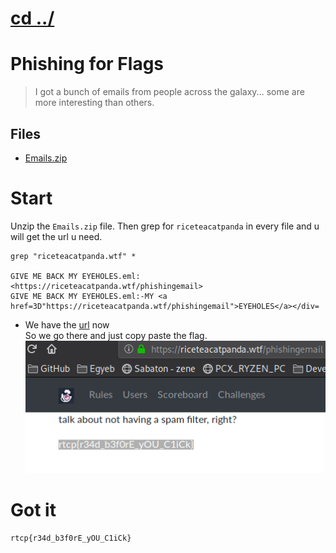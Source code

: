 # [cd ../](../../index.md)
# Phishing for Flags

> I got a bunch of emails from people across the galaxy... some are more interesting than others.

## Files
- [Emails.zip](Emails.zip)


# Start
Unzip the `Emails.zip` file. Then grep for `riceteacatpanda` in every file and u will get the url u need.
```
grep "riceteacatpanda.wtf" *

GIVE ME BACK MY EYEHOLES.eml:<https://riceteacatpanda.wtf/phishingemail>
GIVE ME BACK MY EYEHOLES.eml:-MY <a href=3D"https://riceteacatpanda.wtf/phishingemail">EYEHOLES</a></div=
```
- We have the [url](https://riceteacatpanda.wtf/phishingemail) now  
So we go there and just copy paste the flag.  
![page](page.png)
# Got it
```
rtcp{r34d_b3f0rE_yOU_C1iCk}
```
